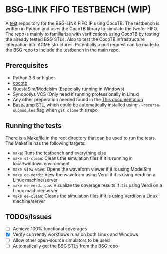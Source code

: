# BSG-LINK FIFO TESTBENCH (WIP)
A [test](https://docs.google.com/document/d/1wTQ0qkmZlwADg6h_bS0_GCiqUVJLztxErb6ino6rpnw/edit) repository for the BSG-LINK FIFO IP using CocoTB. The testbench is written in Python and uses the CocoTB library to simulate the twofer FIFO.
The repo is mainly to familiarize with verifications using CocoTB by testing the already tested BSG STLs. Also to test the CocoTB infrastructure integration 
into ACME structures.
Potentially a pull request can be made to the BSG repo to include the testbench in the main repo.

## Prerequisites
- Python 3.6 or higher
- [cocotb](https://github.com/cocotb/cocotb)
- QuestaSim/Modelsim (Especially running in Windows)
- Synoposys VCS (Only need if running professionally in Linux)
- Any other preperation needed found in the [This documentation](https://docs.google.com/document/d/1wTQ0qkmZlwADg6h_bS0_GCiqUVJLztxErb6ino6rpnw/edit#heading=h.1oy07biebcx8)
- [BaseJump STL](https://github.com/bespoke-silicon-group/basejump_stl.git), which could be automatically installed using `--recurse-submodules` flag when `git clone` this repo

## Running the tests
There is a Makefile in the root directory that can be used to run the tests. The Makefile has the following targets:
- `make`: Runs the testbench and everything else
- `make st-clean`: Cleans the simulation files if it is running in local/windows environment
- `make view-wave`: Opens the waveform viewer if it is using ModelSim
- `make ee-verdi`: View the waveform using Verdi if it is using Verdi on a Linux machine/server
- `make ee-verdi-cov`: Visualize the coverage results if it is using Verdi on a Linux machine/server
- `make ee-clean`: Cleans the simulation files if it is using Verdi on a Linux machine/server

## TODOs/Issues
- [ ] Achieve 100% functional coverages
- [x] Verify currrently workflows runs on both Linux and Windows
- [ ] Allow other open-source simulators to be used
- [ ] Automatically get the BSG STLs from the BSG repo